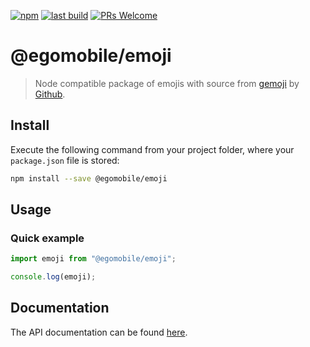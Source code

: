 [![npm](https://img.shields.io/npm/v/@egomobile/emoji.svg)](https://www.npmjs.com/package/@egomobile/emoji)
[![last build](https://img.shields.io/github/workflow/status/egomobile/node-emoji/Publish)](https://img.shields.io/github/actions/workflow/status/egomobile/node-emoji/publish.yml)
[![PRs Welcome](https://img.shields.io/badge/PRs-welcome-brightgreen.svg?style=flat-square)](https://github.com/egomobile/node-emoji/pulls)

# @egomobile/emoji

> Node compatible package of emojis with source from [gemoji](https://github.com/github/gemoji) by [Github](https://github.com/github).

## Install

Execute the following command from your project folder, where your
`package.json` file is stored:

```bash
npm install --save @egomobile/emoji
```

## Usage

### Quick example

```typescript
import emoji from "@egomobile/emoji";

console.log(emoji);
```

## Documentation

The API documentation can be found
[here](https://egomobile.github.io/node-emoji/).
